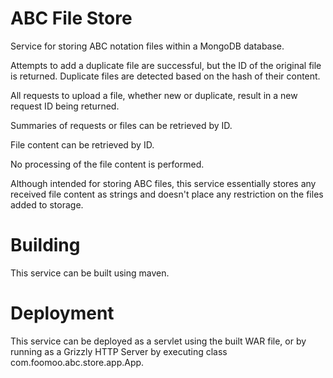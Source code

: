 # ABC File Store
Service for storing ABC notation files within a MongoDB database.

Attempts to add a duplicate file are successful, but the ID of the original file is returned. Duplicate files are
detected based on the hash of their content.

All requests to upload a file, whether new or duplicate, result in a new request ID being returned.

Summaries of requests or files can be retrieved by ID.

File content can be retrieved by ID.

No processing of the file content is performed.

Although intended for storing ABC files, this service essentially stores any received file content as strings and
doesn't place any restriction on the files added to storage.

# Building
This service can be built using maven.

# Deployment
This service can be deployed as a servlet using the built WAR file, or by running as a Grizzly HTTP Server by
executing class com.foomoo.abc.store.app.App.
